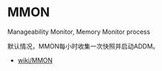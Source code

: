 # MMON
Manageability Monitor, Memory Monitor process

默认情况，MMON每小时收集一次快照并启动ADDM。

- [wiki/MMON](http://www.orafaq.com/wiki/MMON)